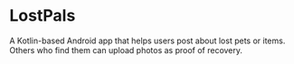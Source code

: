 # LostPals
A Kotlin-based Android app that helps users post about lost pets or items. Others who find them can upload photos as proof of recovery. 
